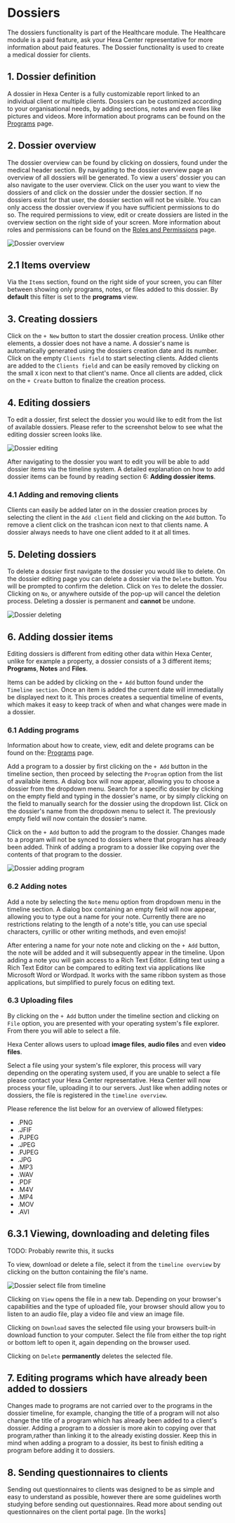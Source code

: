 # Dossiers

The dossiers functionality is part of the Healthcare module. The Healthcare module is a paid feature, ask your Hexa Center representative for more information about paid features. The Dossier functionality is used to create a medical dossier for clients.

## 1. Dossier definition

A dossier in Hexa Center is a fully customizable report linked to an individual client or multiple clients. Dossiers can be customized according to your organisational needs, by adding sections, notes and even files like pictures and videos. More information about programs can be found on the [Programs](../programs/index.md "Programs") page.

## 2. Dossier overview

The dossier overview can be found by clicking on dossiers, found under the medical header section. By navigating to the dossier overview page an overview of all dossiers will be generated. To view a users' dossier you can also navigate to the user overview. Click on the user you want to view the dossiers of and click on the dossier under the dossier section. If no dossiers exist for that user, the dossier section will not be visible.
You can only access the dossier overview if you have sufficient permissions to do so. The required permissions to view, edit or create dossiers are listed in the overview section on the right side of your screen. More information about roles and permissions can be found on the [Roles and Permissions](../../essentials/roles/index.md "Roles and permissions") page.

![Dossier overview](/images/guide/dossiers.jpg "Dossier overview")

## 2.1 Items overview

Via the `Items` section, found on the right side of your screen, you can filter between showing only programs, notes, or files added to this dossier. By **default** this filter is set to the **programs** view.

## 3. Creating dossiers

Click on the `+ New` button to start the dossier creation process. Unlike other elements, a dossier does not have a name. A dossier's name is automatically generated using the dossiers creation date and its number. Click on the empty `Clients field` to start selecting clients. Added clients are added to the `Clients field` and can be easily removed by clicking on the small `X` icon next to that client's name. Once all clients are added, click on the `+ Create` button to finalize the creation process.

## 4. Editing dossiers

To edit a dossier, first select the dossier you would like to edit from the list of available dossiers. Please refer to the screenshot below to see what the editing dossier screen looks like.

![Dossier editing](/images/guide/dossiers-update.jpg "Dossier editing")

After navigating to the dossier you want to edit you will be able to add dossier items via the timeline system. A detailed explanation on how to add dossier items can be found by reading section 6: **Adding dossier items**.

### 4.1 Adding and removing clients

Clients can easily be added later on in the dossier creation proces by selecting the client in the `Add client` field and clicking on the `Add` button. To remove a client click on the trashcan icon next to that clients name. A dossier always needs to have one client added to it at all times.

## 5. Deleting dossiers

To delete a dossier first navigate to the dossier you would like to delete. On the dossier editing page you can delete a dossier via the `Delete` button. You will be prompted to confirm the deletion. Click on `Yes` to delete the dossier. Clicking on `No`, or anywhere outside of the pop-up will cancel the deletion process. Deleting a dossier is permanent and **cannot** be undone.

![Dossier deleting](/images/guide/dossiers-delete.jpg "Dossier deleting")

## 6. Adding dossier items

Editing dossiers is different from editing other data within Hexa Center, unlike for example a property, a dossier consists of a 3 different items; **Programs**, **Notes** and **Files**.

Items can be added by clicking on the `+ Add` button found under the `Timeline section`. Once an item is added the current date will immediatally be displayed next to it. This proces creates a sequential timeline of events, which makes it easy to keep track of when and what changes were made in a dossier.

### 6.1 Adding programs

Information about how to create, view, edit and delete programs can be found on the: [Programs](../programs/index.md "Programs") page.

Add a program to a dossier by first clicking on the `+ Add` button in the timeline section, then proceed by selecting the `Program` option from the list of available items. A dialog box will now appear, allowing you to choose a dossier from the dropdown menu. Search for a specific dossier by clicking on the empty field and typing in the dossier's name, or by simply clicking on the field to manually search for the dossier using the dropdown list. Click on the dossier's name from the dropdown menu to select it. The previously empty field will now contain the dossier's name.

Click on the `+ Add` button to add the program to the dossier. Changes made to a program will not be synced to dossiers where that program has already been added. Think of adding a program to a dossier like copying over the contents of that program to the dossier.

![Dossier adding program](/images/guide/dossier-add-program.jpg "Dossier adding programs")

### 6.2 Adding notes

Add a note by selecting the `Note` menu option from dropdown menu in the timeline section. A dialog box containing an empty field will now appear, allowing you to type out a name for your note. Currently there are no restrictions relating to the length of a note's title, you can use special characters, cyrillic or other writing methods, and even emojis!

After entering a name for your note note and clicking on the `+ Add` button, the note will be added and it will subsequently appear in the timeline.
Upon adding a note you will gain access to a Rich Text Editor. Editing text using a Rich Text Editor can be compared to editing text via applications like Microsoft Word or Wordpad. It works with the same ribbon system as those applications, but simplified to purely focus on editing text.

### 6.3 Uploading files

By clicking on the `+ Add` button under the timeline section and clicking on `File` option, you are presented with your operating system's file explorer. From there you will able to select a file.

Hexa Center allows users to upload **image files**, **audio files** and even **video files**.

Select a file using your system's file explorer, this process will vary depending on the operating system used, if you are unable to select a file please contact your Hexa Center representative. Hexa Center will now process your file, uploading it to our servers. Just like when adding notes or dossiers, the file is registered in the `timeline overview`.

Please reference the list below for an overview of allowed filetypes:

- .PNG
- .JFIF
- .PJPEG
- .JPEG
- .PJPEG
- .JPG
- .MP3
- .WAV
- .PDF
- .M4V
- .MP4
- .MOV
- .AVI

## 6.3.1 Viewing, downloading and deleting files

TODO: Probably rewrite this, it sucks

To view, download or delete a file, select it from the `timeline overview` by clicking on the button containing the file's name.

![Dossier select file from timeline](/images/guide/dossier-select-file-from-timeline.jpg "Dossier select file from timeline")

Clicking on `View` opens the file in a new tab. Depending on your browser's capabilities and the type of uploaded file, your browser should allow you to listen to an audio file, play a video file and view an image file.

Clicking on `Download` saves the selected file using your browsers built-in download function to your computer. Select the file from either the top right or bottom left to open it, again depending on the browser used.

Clicking on `Delete` **permanently** deletes the selected file.

## 7. Editing programs which have already been added to dossiers

Changes made to programs are not carried over to the programs in the dossier timeline, for example, changing the title of a program will not also change the title of a program which has already been added to a client's dossier. Adding a program to a dossier is more akin to copying over that program,rather than linking it to the already existing dossier. Keep this in mind when adding a program to a dossier, its best to finish editing a program before adding it to dossiers.

## 8. Sending questionnaires to clients

Sending out questionnaires to clients was designed to be as simple and easy to understand as possible, however there are some guidelines worth studying before sending out questionnaires. Read more about sending out questionnaires on the client portal page. [In the works]
